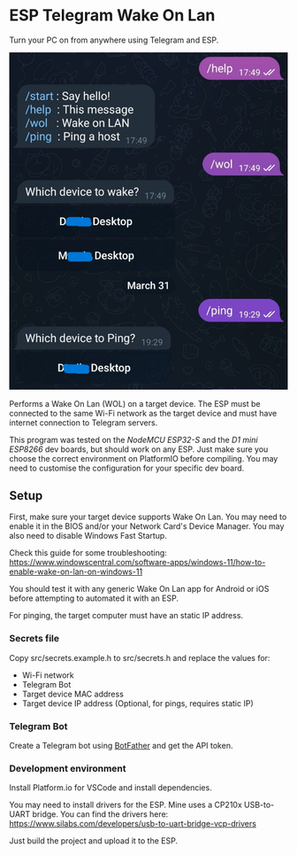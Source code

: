 # ESP Telegram Wake On Lan

Turn your PC on from anywhere using Telegram and ESP.

![Telegram chat with the WOL bot waking up a PC](./docs/demo.jpeg)

Performs a Wake On Lan (WOL) on a target device. The ESP must be connected to
the same Wi-Fi network as the target device and must
have internet connection to Telegram servers.

This program was tested on the *NodeMCU ESP32-S* and the *D1 mini ESP8266* dev boards, but should work on any ESP.
Just make sure you choose the correct environment on PlatformIO before compiling.
You may need to customise the configuration for your specific dev board.

## Setup

First, make sure your target device supports Wake On Lan.
You may need to enable it in the BIOS and/or your Network Card's Device Manager.
You may also need to disable Windows Fast Startup.

Check this guide for some troubleshooting: https://www.windowscentral.com/software-apps/windows-11/how-to-enable-wake-on-lan-on-windows-11

You should test it with any generic Wake On Lan app for Android or iOS before
attempting to automated it with an ESP.

For pinging, the target computer must have an static IP address.

### Secrets file

Copy src/secrets.example.h to src/secrets.h and replace the values for:

- Wi-Fi network
- Telegram Bot
- Target device MAC address
- Target device IP address (Optional, for pings, requires static IP)

### Telegram Bot

Create a Telegram bot using [BotFather](https://t.me/botfather) and get the API token.

### Development environment

Install Platform.io for VSCode and install dependencies.

You may need to install drivers for the ESP. Mine uses a CP210x USB-to-UART bridge.
You can find the drivers here: https://www.silabs.com/developers/usb-to-uart-bridge-vcp-drivers

Just build the project and upload it to the ESP.
